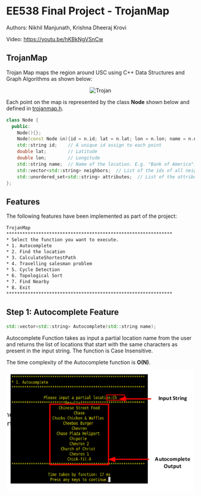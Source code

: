 # EE538 Final Project - TrojanMap
Authors: Nikhil Manjunath, Krishna Dheeraj Krovi

Video: https://youtu.be/hKBkNgVSnCw

## TrojanMap
Trojan Map maps the region around USC using C++ Data Structures and Graph Algorithms as shown below:

<p align="center"><img src="img/TrojanMap.png" alt="Trojan" width="500" /></p>

Each point on the map is represented by the class **Node** shown below and defined in [trojanmap.h](src/lib/trojanmap.h).

```cpp
class Node {
  public:
    Node(){};
    Node(const Node &n){id = n.id; lat = n.lat; lon = n.lon; name = n.name; neighbors = n.neighbors; attributes = n.attributes;};
    std::string id;    // A unique id assign to each point
    double lat;        // Latitude
    double lon;        // Longitude
    std::string name;  // Name of the location. E.g. "Bank of America".
    std::vector<std::string> neighbors;  // List of the ids of all neighbor points.
    std::unordered_set<std::string> attributes;  // List of the attributes of the location.
};
```

## Features

The following features have been implemented as part of the project:

```shell
TrojanMap
**************************************************************
* Select the function you want to execute.                    
* 1. Autocomplete                                             
* 2. Find the location                                        
* 3. CalculateShortestPath                                    
* 4. Travelling salesman problem                              
* 5. Cycle Detection                                          
* 6. Topological Sort                                         
* 7. Find Nearby                                              
* 8. Exit                                                     
**************************************************************
```
## Step 1: Autocomplete Feature

```c++
std::vector<std::string> Autocomplete(std::string name);
```

Autocomplete Function takes as input a partial location name from the user and returns the list of locations that start with the same characters as present in the input string. The function is Case Insensitive.

The time complexity of the Autocomplete function is **O(N)**.

<p align="center"><img src="img/Autocomplete.png" alt="Trojan" width="500" /></p>




